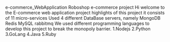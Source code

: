 e-commerce_WebApplication
Roboshop e-commerce project
Hi welcome to the E-commerce web application project
highlights of this project
  it consists of 11 micro-services
  Used 4 different DataBase servers, namely
    MongoDB
    Redis
    MySQL
    rabbitmq
  We used different programming languages to develop this project to break the monopoly barrier.
    1.Nodejs
    2.Python
    3.GoLang
    4.Java
    5.Ruby
